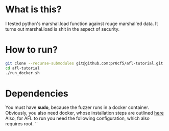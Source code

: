 # What is this?
I tested python's marshal.load function against rouge marshal'ed data.
It turns out marshal.load is shit in the aspect of security.

# How to run?
```bash
git clone --recurse-submodules git@github.com:pr0cf5/afl-tutorial.git
cd afl-tutorial
./run_docker.sh
```

# Dependencies
You must have **sudo**, because the fuzzer runs in a docker container. 
Obviously, you also need docker, whose installation steps are outlined [here](https://docs.docker.com/install/linux/docker-ce/ubuntu/) 
Also, for AFL to run you need the following configuration, which also requires root. 
``
